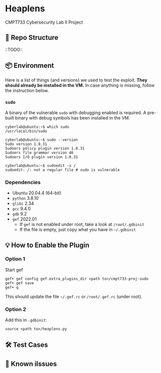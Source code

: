 # Heaplens
CMPT733 Cybersecurity Lab II Project
## 📂 Repo Structure

::TODO::


## 📦 Environment

Here is a list of things (and versions) we used to test the exploit. **They should already be installed in the VM.** In case anything is missing, follow the instruction below.
### `sudo`

A binary of the vulnerable `sudo` with debugging enabled is required. A pre-built binary with debug symbols has been installed in the VM.

```
cyberlab@ubuntu:~$ which sudo
/usr/local/bin/sudo

cyberlab@ubuntu:~$ sudo --version
Sudo version 1.8.31
Sudoers policy plugin version 1.8.31
Sudoers file grammar version 46
Sudoers I/O plugin version 1.8.31

cyberlab@ubuntu:~$ sudoedit -s /
sudoedit: /: not a regular file # sudo is vulnerable
```
### Dependencies

- Ubuntu 20.04.4 (64-bit)
- `python` 3.8.10
- `glibc` 2.34
- `gcc` 9.4.0
- `gdb` 9.2
- `gef` 2022.01
  - If `gef` is not enabled under root, take a look at `/root/.gdbinit`
  - If the file is empty, just copy what you have in `~/.gdbinit`

## 💡 How to Enable the Plugin
### Option 1
Start gef
```
gef➤ gef config gef.extra_plugins_dir <path to>/cmpt733-proj-sudo
gef➤ gef save
gef➤ q
```

This should update the file `~/.gef.rc` or `/root/.gef.rc` (under root).

### Option 2
Add this in `.gdbinit`:
```
source <path to>/heaplens.py
```

## 🛠 Test Cases

## 🚨 Known iIssues


